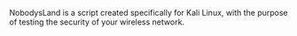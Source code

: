 NobodysLand is a script created specifically for Kali Linux,
with the purpose of testing the security of your wireless network.
